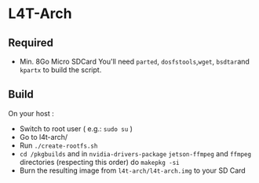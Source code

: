 # L4T-Arch

## Required

- Min. 8Go Micro SDCard
You'll need `parted`, `dosfstools`,`wget`, `bsdtar`and `kpartx` to build the script.

## Build

On your host :

- Switch to root user ( e.g.: `sudo su` )
- Go to l4t-arch/
- Run `./create-rootfs.sh`
- `cd /pkgbuilds` and in `nvidia-drivers-package` `jetson-ffmpeg` and `ffmpeg` directories (respecting this order) do `makepkg -si`
- Burn the resulting image from `l4t-arch/l4t-arch.img` to your SD Card
